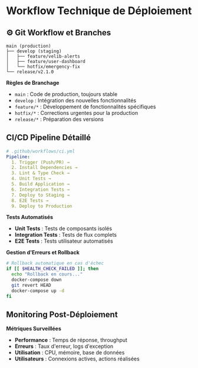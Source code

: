 
# Workflow Technique de Déploiement

## ⚙️ Git Workflow et Branches

```
main (production)
├── develop (staging)
│   ├── feature/velib-alerts
│   ├── feature/user-dashboard
│   └── hotfix/emergency-fix
└── release/v2.1.0
```

**Règles de Branchage**
- `main` : Code de production, toujours stable
- `develop` : Intégration des nouvelles fonctionnalités
- `feature/*` : Développement de fonctionnalités spécifiques
- `hotfix/*` : Corrections urgentes pour la production
- `release/*` : Préparation des versions

## CI/CD Pipeline Détaillé

```yaml
# .github/workflows/ci.yml
Pipeline:
  1. Trigger (Push/PR) → 
  2. Install Dependencies → 
  3. Lint & Type Check → 
  4. Unit Tests → 
  5. Build Application → 
  6. Integration Tests → 
  7. Deploy to Staging → 
  8. E2E Tests → 
  9. Deploy to Production
```

**Tests Automatisés**
- **Unit Tests** : Tests de composants isolés
- **Integration Tests** : Tests de flux complets
- **E2E Tests** : Tests utilisateur automatisés

**Gestion d'Erreurs et Rollback**
```bash
# Rollback automatique en cas d'échec
if [[ $HEALTH_CHECK_FAILED ]]; then
  echo "Rollback en cours..."
  docker-compose down
  git revert HEAD
  docker-compose up -d
fi
```

## Monitoring Post-Déploiement

**Métriques Surveillées**
- **Performance** : Temps de réponse, throughput
- **Erreurs** : Taux d'erreur, logs d'exception
- **Utilisation** : CPU, mémoire, base de données
- **Utilisateurs** : Connexions actives, actions réalisées
